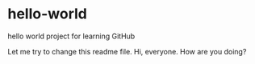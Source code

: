 # hello-world
hello world project for learning GitHub

Let me try to change this readme file. Hi, everyone. How are you doing?
